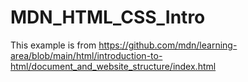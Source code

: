 # MDN_HTML_CSS_Intro

This example is from https://github.com/mdn/learning-area/blob/main/html/introduction-to-html/document_and_website_structure/index.html

